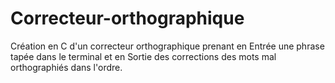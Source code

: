 Correcteur-orthographique
=========================
Création en C d'un correcteur orthographique prenant en Entrée une phrase tapée dans le terminal et 
en Sortie des corrections des mots mal orthographiés dans l'ordre.
